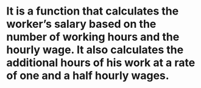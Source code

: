 # It is a function that calculates the worker’s salary based on the number of working hours and the hourly wage. It also calculates the additional hours of his work at a rate of one and a half hourly wages.
